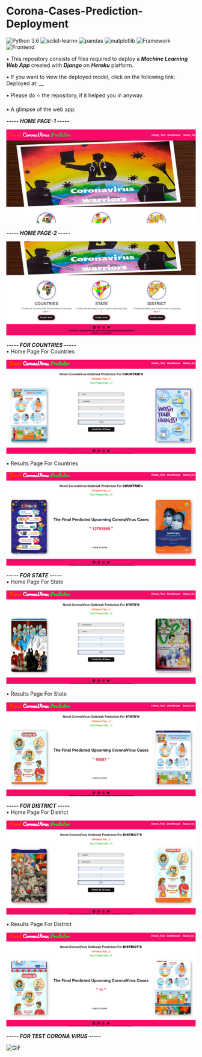 # Corona-Cases-Prediction-Deployment

![Python 3.6](https://img.shields.io/badge/Python-3.6-brightgreen.svg) ![scikit-learnn](https://img.shields.io/badge/Library-Scikit_Learn-orange.svg) ![pandas](https://img.shields.io/badge/Library-Pandas-yellow.svg) ![matplotlib](https://img.shields.io/badge/Library-Matplotlib-orange.svg) ![Framework](https://img.shields.io/badge/Framework-Django-pink) ![Frontend](https://img.shields.io/badge/Frontend-HTML/CSS/JS-green)

• This repository consists of files required to deploy a ___Machine Learning Web App___ created with ___Django___ on ___Heroku___ platform.

• If you want to view the deployed model, click on the following link:<br />
Deployed at: __

• Please do ⭐ the repository, if it helped you in anyway.

• A glimpse of the web app:

_**----- HOME PAGE-1 -----**_<br />

![Heroku-Error](readme_resources/Home_Page_1.png)

_**----- HOME PAGE-2 -----**_<br />

![Heroku-Error](readme_resources/Home_Page_2.png)

_**----- FOR COUNTRIES -----**_<br />
• Home Page For Countries

![Heroku-Error](readme_resources/Countries_home.png)

• Results Page For Countries

![Heroku-Error](readme_resources/Countries_results.png)

_**----- FOR STATE -----**_<br />
• Home Page For State

![Heroku-Error](readme_resources/State_home.png)

• Results Page For State

![Heroku-Error](readme_resources/State_results.png)

_**----- FOR DISTRICT -----**_<br />
• Home Page For District

![Heroku-Error](readme_resources/District_home.png)

• Results Page For District

![Heroku-Error](readme_resources/District_results.png)

_**----- FOR TEST CORONA VIRUS -----**_<br />

![GIF](readme_resources/Test_cv.gif)


 
